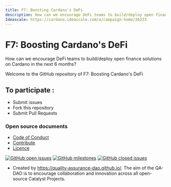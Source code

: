 ```yaml
---
title: F7: Boosting Cardano's DeFi
description: How can we encourage DeFi teams to build/deploy open finance solutions on Cardano in the next 6 months?
Ideascale: https://cardano.ideascale.com/a/campaign-home/26233
---
```




# F7: Boosting Cardano's DeFi

How can we encourage DeFi teams to build/deploy open finance solutions on Cardano in the next 6 months?

Welcome to the GitHub repository of F7: Boosting Cardano's DeFi

## To participate :
* Submit issues
* Fork this repository
* Submit Pull Requests

### Open source documents 
- [Code of Conduct](https://github.com/Catalyst-Challenges/Boosting-Cardanos-DeFi/blob/main/CODE-OF-CONDUCT.md)
- [Contribute](https://github.com/Catalyst-Challenges/F7-AI-SingularityNet/blob/main/CONTRIBUTE.md)
- [Licence](https://github.com/Catalyst-Challenges/F7-AI-SingularityNet/blob/main/LICENSE)

[![GitHub open issues](https://img.shields.io/github/issues/Catalyst-Challenges/F7-AI-SingularityNet?style=flat-square)](https://github.com/Catalyst-Challenges/F7-AI-SingularityNet/issues)
[![GitHub milestones](https://img.shields.io/github/milestones/open/Catalyst-Challenges/F7-AI-SingularityNet?style=flat-square)](https://github.com/Catalyst-Challenges/F7-AI-SingularityNet/milestones)
[![GitHub closed issues](https://img.shields.io/github/issues-closed-raw/Catalyst-Challenges/F7-AI-SingularityNet?style=flat-square)](https://github.com/Catalyst-Challenges/F7-AI-SingularityNet/issues?q=is%3Aissue+is%3Aclosed)


- Created by https://quality-assurance-dao.github.io/. The aim of the QA-DAO is to encourage collaboration and innovation across all open-source Catalyst Projects.


